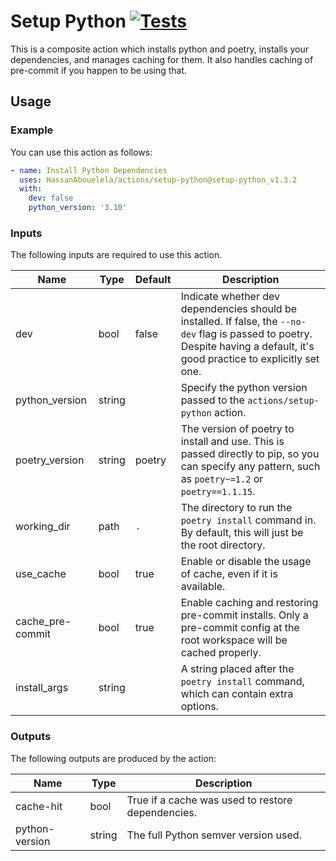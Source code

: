 # Setup Python [![Tests][badge]][link]
This is a composite action which installs python and poetry,
installs your dependencies, and manages caching for them.
It also handles caching of pre-commit if you happen to be using that.

## Usage
### Example
You can use this action as follows:
```yaml
- name: Install Python Dependencies
  uses: HassanAbouelela/actions/setup-python@setup-python_v1.3.2
  with:
    dev: false
    python_version: '3.10'
```

### Inputs
The following inputs are required to use this action.

| Name             | Type   | Default | Description                                                                                                                                                                   |
|------------------|--------|---------|-------------------------------------------------------------------------------------------------------------------------------------------------------------------------------|
| dev              | bool   | false   | Indicate whether dev dependencies should be installed. If false, the `--no-dev` flag is passed to poetry. Despite having a default, it's good practice to explicitly set one. |
| python_version   | string |         | Specify the python version passed to the `actions/setup-python` action.                                                                                                       |
| poetry_version   | string | poetry  | The version of poetry to install and use. This is passed directly to pip, so you can specify any pattern, such as `poetry~=1.2` or `poetry==1.1.15`.                          |
| working_dir      | path   | `.`     | The directory to run the `poetry install` command in. By default, this will just be the root directory.                                                                       |
| use_cache        | bool   | true    | Enable or disable the usage of cache, even if it is available.                                                                                                                |
| cache_pre-commit | bool   | true    | Enable caching and restoring pre-commit installs. Only a pre-commit config at the root workspace will be cached properly.                                                     |
| install_args     | string |         | A string placed after the `poetry install` command, which can contain extra options.                                                                                          |

### Outputs
The following outputs are produced by the action:

| Name           | Type   | Description                                       |
|----------------|--------|---------------------------------------------------|
| cache-hit      | bool   | True if a cache was used to restore dependencies. |
| python-version | string | The full Python semver version used.              |


[badge]: https://img.shields.io/github/workflow/status/HassanAbouelela/actions/Test%20Setup-Python/main?label=Tests
[link]: https://github.com/HassanAbouelela/actions/actions/workflows/test_setup_python.yaml?query=branch%3Amain
